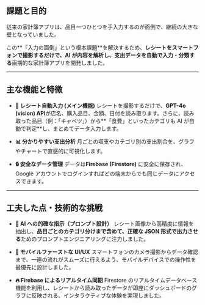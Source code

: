 ## 課題と目的

従来の家計簿アプリは、品目一つひとつを手入力するのが面倒で、継続の大きな壁となっていました。

この**「入力の面倒」という根本課題**を解決するため、**レシートをスマートフォンで撮影するだけで、AI が内容を解析し、支出データを自動で入力・分類する**画期的な家計簿アプリを開発しました。

---

## 主な機能と特徴

- **📸 レシート自動入力 (メイン機能)**
  レシートを撮影するだけで、**GPT-4o (vision) API**が店名、購入品目、金額、日付を読み取ります。さらに、読み取った品目（例：「キャベツ」）から**「食費」といったカテゴリも AI が自動で判定**し、まとめてデータ入力します。

- **📊 分かりやすい支出分析**
  月ごとの収支やカテゴリ別の支出割合を、グラフやチャートで直感的に可視化します。

- **🔒 安全なデータ管理**
  データは**Firebase (Firestore)** に安全に保存され、Google アカウントでログインすればどの端末からでも同じデータにアクセスできます。

---

## 工夫した点・技術的な挑戦

- **🤖 AI への的確な指示（プロンプト設計）**
  レシート画像から高精度に情報を抽出し、**品目ごとのカテゴリ分けまで含めて、正確な JSON 形式で出力させる**ためのプロンプトエンジニアリングに注力しました。

- **📱 モバイルファーストな UI/UX**
  スマートフォンのカメラ撮影からデータ確認まで、一連の流れがスムーズに行えるよう、モバイルデバイスでの操作性を最優先に設計しました。

- **🔥 Firebase によるリアルタイム同期**
  Firestore のリアルタイムデータベース機能を利用し、レシートから読み取ったデータが即座にダッシュボードのグラフに反映される、インタラクティブな体験を実現しました。
